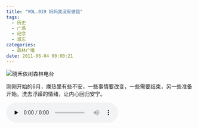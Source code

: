 ```yaml
---
title: "VOL.019 妈妈我没有做错"
tags:
  - 历史
  - 广场
  - 纪念
  - 遗忘
categories:
  - 森林广播
date: 2011-06-04 00:00:21
---
```


![晓禾依树森林电台](../../../images/radiocover/radio_019.jpg) 

刚刚开始的6月，燥热里有些不安，一些事情要改变，一些需要结束，另一些准备开始。洗去浮躁的情绪，让内心回归安宁。   

<audio id="audio" controls="" preload="none">
  <source id="mp3" src="http://www.coletree.com/radio/coletree_radio_019.mp3">
</audio>